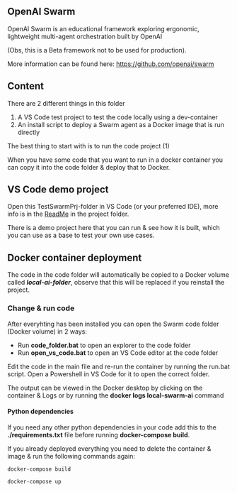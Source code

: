 ## OpenAI Swarm

OpenAI Swarm is an educational framework exploring ergonomic, lightweight multi-agent orchestration built by OpenAI

(Obs, this is a Beta framework not to be used for production).

More information can be found here: https://github.com/openai/swarm

## Content

There are 2 different things in this folder

1. A VS Code test project to test the code locally using a dev-container
2. An install script to deploy a Swarm agent as a Docker image that is run directly

The best thing to start with is to run the code project (1)

When you have some code that you want to run in a docker container you can copy it into the code folder & deploy that to Docker.

## VS Code demo project

Open this TestSwarmPrj-folder in VS Code (or your preferred IDE), more info is in the [ReadMe](TestSwarmPrj/README.md) in the project folder.

There is a demo project here that you can run & see how it is built, which you can use as a base to test your own use cases.

## Docker container deployment

The code in the code folder will automatically be copied to a Docker volume called **_local-ai-folder_**, observe that this will be replaced if you reinstall the project.

### Change & run code

After everyhting has been installed you can open the Swarm code folder (Docker volume) in 2 ways:

-  Run **code_folder.bat** to open an explorer to the code folder
-  Run **open_vs_code.bat** to open an VS Code editor at the code folder

Edit the code in the main file and re-run the container by running the run.bat script.
Open a Powershell in VS Code for it to open the correct folder.

The output can be viewed in the Docker desktop by clicking on the container & Logs or by running the **docker logs local-swarm-ai** command

#### Python dependencies

If you need any other python dependencies in your code add this to the **./requirements.txt** file before running **docker-compose build**.

If you already deployed everything you need to delete the container & image & run the following commands again:

```
docker-compose build

docker-compose up
```
